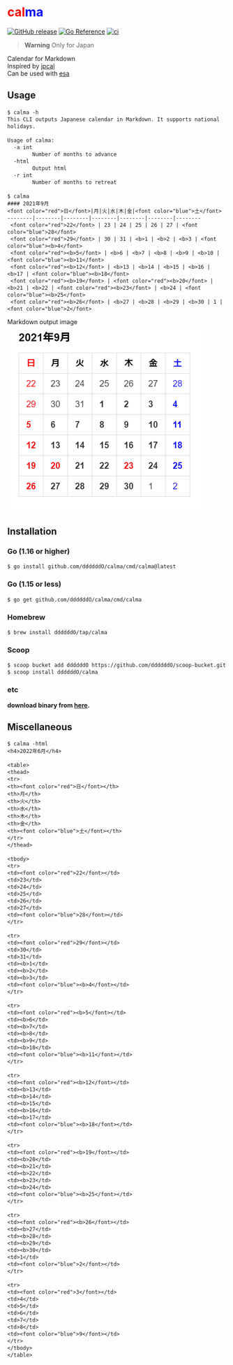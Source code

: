 # <font color="red">cal</font><font color="blue">ma</font>

[![GitHub release](https://img.shields.io/github/release/ddddddO/calma.svg)](https://github.com/ddddddO/calma/releases) [![Go Reference](https://pkg.go.dev/badge/github.com/ddddddO/calma)](https://pkg.go.dev/github.com/ddddddO/calma) [![ci](https://github.com/ddddddO/calma/actions/workflows/ci.yaml/badge.svg)](https://github.com/ddddddO/calma/actions/workflows/ci.yaml)

>**Warning**
Only for Japan

Calendar for Markdown<br>
Inspired by [jpcal](https://github.com/y-yagi/jpcal)<br>
Can be used with [esa](https://esa.io/)<br>

## Usage

```console
$ calma -h
This CLI outputs Japanese calendar in Markdown. It supports national holidays.

Usage of calma:
  -a int
        Number of months to advance
  -html
        Output html
  -r int
        Number of months to retreat

$ calma
#### 2021年9月
<font color="red">日</font>|月|火|水|木|金|<font color="blue">土</font>
--------|--------|--------|--------|--------|--------|--------
 <font color="red">22</font> | 23 | 24 | 25 | 26 | 27 | <font color="blue">28</font> 
 <font color="red">29</font> | 30 | 31 | <b>1 | <b>2 | <b>3 | <font color="blue"><b>4</font> 
 <font color="red"><b>5</font> | <b>6 | <b>7 | <b>8 | <b>9 | <b>10 | <font color="blue"><b>11</font> 
 <font color="red"><b>12</font> | <b>13 | <b>14 | <b>15 | <b>16 | <b>17 | <font color="blue"><b>18</font> 
 <font color="red"><b>19</font> | <font color="red"><b>20</font> | <b>21 | <b>22 | <font color="red"><b>23</font> | <b>24 | <font color="blue"><b>25</font> 
 <font color="red"><b>26</font> | <b>27 | <b>28 | <b>29 | <b>30 | 1 | <font color="blue">2</font> 
```

Markdown output image<br>
![image](./sample.png)

## Installation

### Go (1.16 or higher)

```console
$ go install github.com/ddddddO/calma/cmd/calma@latest
```

### Go (1.15 or less)

```console
$ go get github.com/ddddddO/calma/cmd/calma
```

### Homebrew

```console
$ brew install ddddddO/tap/calma
```

### Scoop

```console
$ scoop bucket add ddddddO https://github.com/ddddddO/scoop-bucket.git
$ scoop install ddddddO/calma
```

### etc

**download binary from [here](https://github.com/ddddddO/calma/releases).**

## Miscellaneous
```console
$ calma -html
<h4>2022年6月</h4>

<table>
<thead>
<tr>
<th><font color="red">日</font></th>
<th>月</th>
<th>火</th>
<th>水</th>
<th>木</th>
<th>金</th>
<th><font color="blue">土</font></th>
</tr>
</thead>

<tbody>
<tr>
<td><font color="red">22</font></td>
<td>23</td>
<td>24</td>
<td>25</td>
<td>26</td>
<td>27</td>
<td><font color="blue">28</font></td>
</tr>

<tr>
<td><font color="red">29</font></td>
<td>30</td>
<td>31</td>
<td><b>1</td>
<td><b>2</td>
<td><b>3</td>
<td><font color="blue"><b>4</font></td>
</tr>

<tr>
<td><font color="red"><b>5</font></td>
<td><b>6</td>
<td><b>7</td>
<td><b>8</td>
<td><b>9</td>
<td><b>10</td>
<td><font color="blue"><b>11</font></td>
</tr>

<tr>
<td><font color="red"><b>12</font></td>
<td><b>13</td>
<td><b>14</td>
<td><b>15</td>
<td><b>16</td>
<td><b>17</td>
<td><font color="blue"><b>18</font></td>
</tr>

<tr>
<td><font color="red"><b>19</font></td>
<td><b>20</td>
<td><b>21</td>
<td><b>22</td>
<td><b>23</td>
<td><b>24</td>
<td><font color="blue"><b>25</font></td>
</tr>

<tr>
<td><font color="red"><b>26</font></td>
<td><b>27</td>
<td><b>28</td>
<td><b>29</td>
<td><b>30</td>
<td>1</td>
<td><font color="blue">2</font></td>
</tr>

<tr>
<td><font color="red">3</font></td>
<td>4</td>
<td>5</td>
<td>6</td>
<td>7</td>
<td>8</td>
<td><font color="blue">9</font></td>
</tr>
</tbody>
</table>
```
